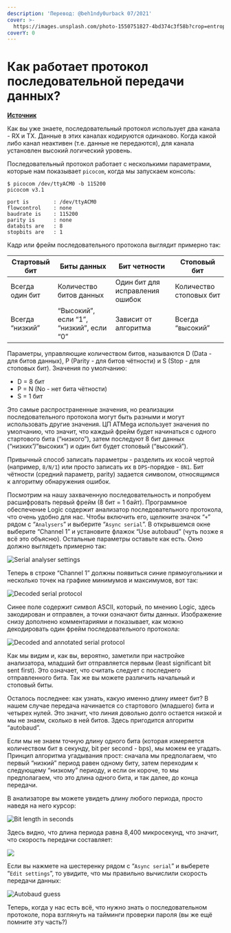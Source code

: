 ```yaml
---
description: 'Перевод: @beh1ndy0urback 07/2021'
cover: >-
  https://images.unsplash.com/photo-1550751827-4bd374c3f58b?crop=entropy&cs=srgb&fm=jpg&ixid=MnwxOTcwMjR8MHwxfHNlYXJjaHwyfHxjeWJlcnxlbnwwfHx8fDE2MzYyODE0OTQ&ixlib=rb-1.2.1&q=85
coverY: 0
---
```


# Как работает протокол последовательной передачи данных?

[**Источник**](https://maldroid.github.io/hardware-hacking/)

Как вы уже знаете, последовательный протокол использует два канала - RX и TX. Данные в этих каналах кодируются одинаково. Когда какой либо канал неактивен (т.е. данные не передаются), для канала установлен высокий логический уровень.

Последовательный протокол работает c несколькими параметрами, которые нам показывает `picocom`, когда мы запускаем консоль:

```
$ picocom /dev/ttyACM0 -b 115200
picocom v3.1

port is        : /dev/ttyACM0
flowcontrol    : none
baudrate is    : 115200
parity is      : none
databits are   : 8
stopbits are   : 1
```

Кадр или фрейм последовательного протокола выглядит примерно так:

| **Стартовый бит** | **Биты данных**                          | **Бит четности**                | **Стоповый бит**        |
| ----------------- | ---------------------------------------- | ------------------------------- | ----------------------- |
| Всегда один бит   | Количество битов данных                  | Один бит для исправления ошибок | Количество стоповых бит |
| Всегда “низкий”   | “Высокий”, если “1”, “низкий”, если “0”  | Зависит от алгоритма            | Всегда “высокий”        |

Параметры, управляющие количеством битов, называются D (Data - для битов данных), P (Parity - для битов чётности) и S (Stop - для стоповых бит). Значения по умолчанию:

* D = 8 бит
* P = N (No - нет бита чётности)
* S = 1 бит

Это самые распространенные значения, но реализации последовательного протокола могут быть разными и могут использовать другие значения. ЦП ATMega использует значения по умолчанию, что значит, что каждый фрейм будет начинаться с одного стартового бита (“низкого”), затем последуют 8 бит данных (“низких”/”высоких”) и один бит будет стоповый (“высокий”).

Привычный способ записать параметры - разделить их косой чертой (например, `8/N/1`) или просто записать их в `DPS`-порядке - `8N1`. Бит чётности (средний параметр, parity) задается символом, относящимся к алгоритму обнаружения ошибок.

Посмотрим на нашу захваченную последовательность и попробуем расшифровать первый фрейм (8 бит = 1 байт). Программное обеспечение Logic содержит анализатор последовательного протокола, что очень удобно для нас. Чтобы включить его, щелкните значок “`+`” рядом с “`Analysers`” и выберите “`Async serial`”. В открывшемся окне выберите “Channel 1” и установите флажок “Use autobaud” (чуть позже я всё это объясню). Остальные параметры оставьте как есть. Окно должно выглядеть примерно так:&#x20;

![Serial analyser settings](https://maldroid.github.io/hardware-hacking/assets/logic-screenshot-analyzer.png)

Теперь в строке “Channel 1” должны появиться синие прямоугольники и несколько точек на графике минимумов и максимумов, вот так:

![Decoded serial protocol](https://maldroid.github.io/hardware-hacking/assets/logic-screenshot-decoded-serial.png)

Синее поле содержит символ ASCII, который, по мнению Logic, здесь закодирован и отправлен, а точки означают биты данных. Изображение снизу дополнено комментариями и показывает, как можно декодировать один фрейм последовательного протокола:

![Decoded and annotated serial protocol](https://maldroid.github.io/hardware-hacking/assets/logic-screenshot-decoded-serial-annotated.png)

Как мы видим и, как вы, вероятно, заметили при настройке анализатора, младший бит отправляется первым (least significant bit sent first). Это означает, что считать следует с последнего отправленного бита. Так же вы можете различить начальный и стоповый биты. &#x20;

Осталось последнее: как узнать, какую именно длину имеет бит? В нашем случае передача начинается со стартового (младшего) бита и четырех нулей. Это значит, что линия довольно долго остается низкой и мы не знаем, сколько в ней битов. Здесь пригодится алгоритм “autobaud”.

Если мы не знаем точную длину одного бита (которая измеряется количеством бит в секунду, bit per second - bps), мы можем ее угадать. Принцип алгоритма угадывания прост: сначала мы предполагаем, что первый “низкий” период равен одному биту, затем переходим к следующему “низкому” периоду, и если он короче, то мы предполагаем, что это длина одного бита, и так далее, до конца передачи.

В анализаторе вы можете увидеть длину любого периода, просто наведя на него курсор:

![Bit length in seconds](https://maldroid.github.io/hardware-hacking/assets/logic-bit-length.png)

Здесь видно, что длина периода равна 8,400 микросекунд, что значит, что скорость передачи составляет:

![](https://render.githubusercontent.com/render/math?math=1/%20\(8.4%20\mu%20s\)%20=%20119,047%20bps)

Если вы нажмете на шестеренку рядом с “`Async serial`” и выберете “`Edit settings`”, то увидите, что мы правильно вычислили скорость передачи данных:

![Autobaud guess](https://maldroid.github.io/hardware-hacking/assets/logic-analyser-autobaud.png)

Теперь, когда у нас есть всё, что нужно знать о последовательном протоколе, пора взглянуть на тайминги проверки пароля (вы же ещё помните эту часть?)
